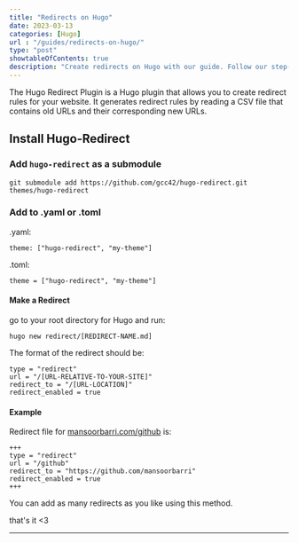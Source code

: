 ```yaml
---
title: "Redirects on Hugo"
date: 2023-03-13
categories: [Hugo]
url : "/guides/redirects-on-hugo/"
type: "post"
showtableOfContents: true
description: "Create redirects on Hugo with our guide. Follow our step-by-step instructions to ensure a seamless user experience and improve your website's SEO."
---
```


The Hugo Redirect Plugin is a Hugo plugin that allows you to create redirect rules for your website. It generates redirect rules by reading a CSV file that contains old URLs and their corresponding new URLs.

## Install Hugo-Redirect

### Add `hugo-redirect` as a submodule
```
git submodule add https://github.com/gcc42/hugo-redirect.git themes/hugo-redirect
```
### Add to .yaml or .toml
.yaml:
```
theme: ["hugo-redirect", "my-theme"]
```
.toml:
```
theme = ["hugo-redirect", "my-theme"]
```

#### Make a Redirect
go to your root directory for Hugo and run: 
```
hugo new redirect/[REDIRECT-NAME.md]
```

The format of the redirect should be: 
```
type = "redirect"
url = "/[URL-RELATIVE-TO-YOUR-SITE]"
redirect_to = "/[URL-LOCATION]"
redirect_enabled = true
```

#### Example
Redirect file for [mansoorbarri.com/github](https://github.com/mansoorbarri) is: 
```
+++
type = "redirect"
url = "/github"
redirect_to = "https://github.com/mansoorbarri"
redirect_enabled = true
+++
```
You can add as many redirects as you like using this method.

that's it <3

----

  